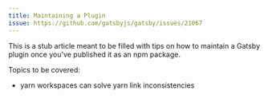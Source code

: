 ```yaml
---
title: Maintaining a Plugin
issue: https://github.com/gatsbyjs/gatsby/issues/21067
---
```


This is a stub article meant to be filled with tips on how to maintain a Gatsby plugin once you've published it as an npm package.

Topics to be covered:

- yarn workspaces can solve yarn link inconsistencies
